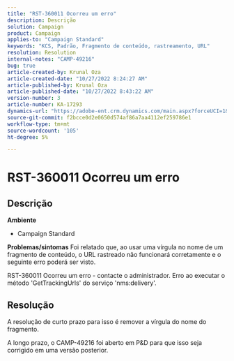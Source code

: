 ```yaml
---
title: "RST-360011 Ocorreu um erro"
description: Descrição
solution: Campaign
product: Campaign
applies-to: "Campaign Standard"
keywords: "KCS, Padrão, Fragmento de conteúdo, rastreamento, URL"
resolution: Resolution
internal-notes: "CAMP-49216"
bug: true
article-created-by: Krunal Oza
article-created-date: "10/27/2022 8:24:27 AM"
article-published-by: Krunal Oza
article-published-date: "10/27/2022 8:43:22 AM"
version-number: 3
article-number: KA-17293
dynamics-url: "https://adobe-ent.crm.dynamics.com/main.aspx?forceUCI=1&pagetype=entityrecord&etn=knowledgearticle&id=ef138cc4-d055-ed11-bba2-6045bd006c82"
source-git-commit: f2bcce0d2e0650d574af86a7aa4112ef259786e1
workflow-type: tm+mt
source-wordcount: '105'
ht-degree: 5%

---
```


# RST-360011 Ocorreu um erro

## Descrição

<b>Ambiente</b>
- Campaign Standard



<b>Problemas/sintomas</b>
Foi relatado que, ao usar uma vírgula no nome de um fragmento de conteúdo, o URL rastreado não funcionará corretamente e o seguinte erro poderá ser visto.

RST-360011 Ocorreu um erro - contacte o administrador.
Erro ao executar o método &#39;GetTrackingUrls&#39; do serviço &#39;nms:delivery&#39;.






## Resolução


A resolução de curto prazo para isso é remover a vírgula do nome do fragmento.

A longo prazo, o CAMP-49216 foi aberto em P&amp;D para que isso seja corrigido em uma versão posterior.
